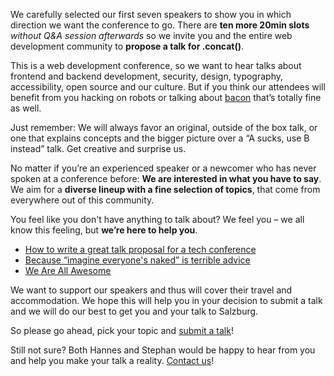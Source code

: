 We carefully selected our first seven speakers to show you in which direction we want the conference to go. There are **ten more 20min slots** *without Q&A session afterwards* so we invite you and the entire web development community to **propose a talk for .concat()**.

This is a web development conference, so we want to hear talks about frontend and backend development, security, design, typography, accessibility, open source and our culture.
But if you think our attendees will benefit from you hacking on robots or talking about [bacon](https://www.youtube.com/watch?v=tRVUKCQw7qU) that’s totally fine as well. 

Just remember: We will always favor an original, outside of the box talk, or one that explains concepts and the bigger picture over a “A sucks, use B instead” talk. Get creative and surprise us.

No matter if you’re an experienced speaker or a newcomer who has never spoken at a conference before: **We are interested in what you have to say**. We aim for a **diverse lineup with a fine selection of topics**, that come from everywhere out of this community.

You feel like you don't have anything to talk about? We feel you – we all know this feeling, but **we’re here to help you**.

* [How to write a great talk proposal for a tech conference](http://2014.cssconf.eu/news/how-to-write-a-great-talk-proposal-for-a-tech)
* [Because “imagine everyone's naked” is terrible advice](http://speaking.io/)
* [We Are All Awesome](http://weareallaweso.me/)

We want to support our speakers and thus will cover their travel and accommodation. We hope this will help you in your decision to submit a talk and we will do our best to get you and your talk to Salzburg.

So please go ahead, pick your topic and [submit a talk](https://docs.google.com/forms/d/15yV_CLH45PyITDLPLg8R-toCXoWgBOPteyOPXuh2w0A/viewform)!

Still not sure? Both Hannes and Stephan would be happy to hear from you and help you make your talk a reality. [Contact us](mailto:talks@conc.at)!
